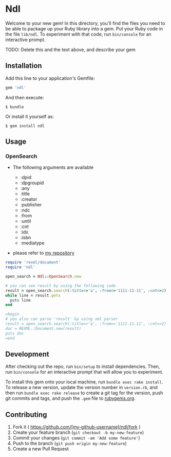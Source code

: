 # Ndl

Welcome to your new gem! In this directory, you'll find the files you need to be able to package up your Ruby library into a gem. Put your Ruby code in the file `lib/ndl`. To experiment with that code, run `bin/console` for an interactive prompt.

TODO: Delete this and the text above, and describe your gem

## Installation

Add this line to your application's Gemfile:

```ruby
gem 'ndl'
```

And then execute:

    $ bundle

Or install it yourself as:

    $ gem install ndl

## Usage

### OpenSearch

* The following arguments are available
  - :dpid
  - :dpgroupid
  - :any
  - :title
  - :creator
  - :publisher
  - :ndc
  - :from
  - :until
  - :cnt
  - :idx
  - :isbn
  - :mediatype

* please refer to [my repository](https://github.com/himkt/opensearch)

```ruby
require 'rexml/document'
require 'ndl'

open_search = Ndl::OpenSearch.new

# you can see result by using the following code
result = open_search.search(:title=>'a', :from=>'1111-11-11', :cnt=>2)
while line = result.gets
  puts line
end

=begin
# you also can parse 'result' by using xml parser
result = open_search.search(:title=>'a', :from=>'1111-11-11', :cnt=>2)
doc = REXML::Document.new(result)
puts doc
=end
```

## Development

After checking out the repo, run `bin/setup` to install dependencies. Then, run `bin/console` for an interactive prompt that will allow you to experiment.

To install this gem onto your local machine, run `bundle exec rake install`. To release a new version, update the version number in `version.rb`, and then run `bundle exec rake release` to create a git tag for the version, push git commits and tags, and push the `.gem` file to [rubygems.org](https://rubygems.org).

## Contributing

1. Fork it ( https://github.com/[my-github-username]/ndl/fork )
2. Create your feature branch (`git checkout -b my-new-feature`)
3. Commit your changes (`git commit -am 'Add some feature'`)
4. Push to the branch (`git push origin my-new-feature`)
5. Create a new Pull Request
